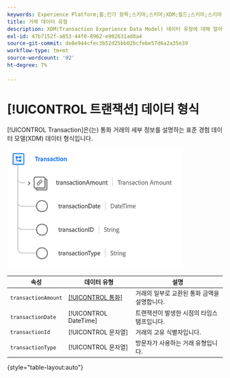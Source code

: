 ```yaml
---
keywords: Experience Platform;홈;인기 항목;스키마;스키마;XDM;필드;스키마;스키마;트랜잭션;데이터 유형;데이터 유형;데이터 유형;
title: 거래 데이터 유형
description: XDM(Transaction Experience Data Model) 데이터 유형에 대해 알아봅니다.
exl-id: 47b7152f-a853-44f0-8962-e902631ad8a4
source-git-commit: de8e944cfec3b52d25bb02bcfebe57d6a2a35e39
workflow-type: tm+mt
source-wordcount: '92'
ht-degree: 7%

---
```


# [!UICONTROL 트랜잭션] 데이터 형식

[!UICONTROL Transaction]은(는) 통화 거래의 세부 정보를 설명하는 표준 경험 데이터 모델(XDM) 데이터 형식입니다.

![트랜잭션 구조](../images/data-types/transaction.png)

| 속성 | 데이터 유형 | 설명 |
| --- | --- | --- |
| `transactionAmount` | [[!UICONTROL 통화]](./currency.md) | 거래의 일부로 교환된 통화 금액을 설명합니다. |
| `transactionDate` | [!UICONTROL DateTime] | 트랜잭션이 발생한 시점의 타임스탬프입니다. |
| `transactionId` | [!UICONTROL 문자열] | 거래의 고유 식별자입니다. |
| `transactionType` | [!UICONTROL 문자열] | 방문자가 사용하는 거래 유형입니다. |

{style="table-layout:auto"}
